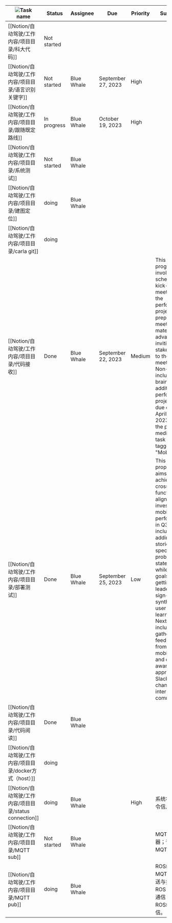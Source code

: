 |![](https://www.notion.so/icons/connecting-flight_gray.svg)Task name|Status|Assignee|Due|Priority|Summary|
|---|---|---|---|---|---|
|[[Notion/自动驾驶/工作内容/项目目录/科大代码]]|Not started|||||
|[[Notion/自动驾驶/工作内容/项目目录/语言识别关键字]]|Not started|Blue Whale|September 27, 2023|High||
|[[Notion/自动驾驶/工作内容/项目目录/跟随既定路线]]|In progress|Blue Whale|October 19, 2023|High||
|[[Notion/自动驾驶/工作内容/项目目录/系统测试]]|Not started|Blue Whale||||
|[[Notion/自动驾驶/工作内容/项目目录/建图定位]]|doing|Blue Whale||||
|[[Notion/自动驾驶/工作内容/项目目录/carla git]]|doing|||||
|[[Notion/自动驾驶/工作内容/项目目录/代码接收]]|Done|Blue Whale|September 22, 2023|Medium|This task is in progress and involves scheduling a kick-off meeting for the performance project, preparing meeting materials in advance, and inviting all stakeholders to the meeting. Non-goals include brainstorming additional performance projects. The due date is April 26, 2023, and the priority is medium. The task is tagged as "Mobile".|
|[[Notion/自动驾驶/工作内容/项目目录/部署测试]]|Done|Blue Whale|September 25, 2023|Low|This project proposal aims to achieve cross-functional alignment on investing in mobile performance in Q3. Goals include adding user stories and specific problem statements, while non-goals include getting leadership sign-off and synthesizing user research learnings. Next steps include gathering feedback from the mobile team and creating awareness in appropriate Slack channels with internal comms.|
|[[Notion/自动驾驶/工作内容/项目目录/代码阅读]]|Done|Blue Whale||||
|[[Notion/自动驾驶/工作内容/项目目录/docker方式（host）]]|doing|||||
|[[Notion/自动驾驶/工作内容/项目目录/status connection]]|doing|Blue Whale||High|系统状态和指令信息通信|
|[[Notion/自动驾驶/工作内容/项目目录/MQTT sub]]|Not started|Blue Whale|||MQTT服务器；订阅MQTT信息|
|[[Notion/自动驾驶/工作内容/项目目录/MQTT pub]]|doing|Blue Whale|||ROS端的MQTT信息发送与打包；ROS-非ROS通信；ROS-ROS端到端通信。|